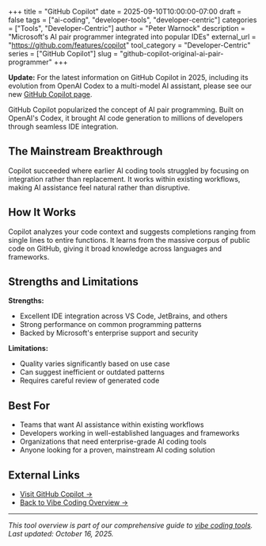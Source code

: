 +++
title = "GitHub Copilot"
date = 2025-09-10T10:00:00-07:00
draft = false
tags = ["ai-coding", "developer-tools", "developer-centric"]
categories = ["Tools", "Developer-Centric"]
author = "Peter Warnock"
description = "Microsoft's AI pair programmer integrated into popular IDEs"
external_url = "https://github.com/features/copilot"
tool_category = "Developer-Centric"
series = ["GitHub Copilot"]
slug = "github-copilot-original-ai-pair-programmer"
+++

**Update:** For the latest information on GitHub Copilot in 2025, including its evolution from OpenAI Codex to a multi-model AI assistant, please see our new [GitHub Copilot page](/tools/github-copilot-2025-update/).

GitHub Copilot popularized the concept of AI pair programming. Built on OpenAI's Codex, it brought AI code generation to millions of developers through seamless IDE integration.

## The Mainstream Breakthrough

Copilot succeeded where earlier AI coding tools struggled by focusing on integration rather than replacement. It works within existing workflows, making AI assistance feel natural rather than disruptive.

## How It Works

Copilot analyzes your code context and suggests completions ranging from single lines to entire functions. It learns from the massive corpus of public code on GitHub, giving it broad knowledge across languages and frameworks.

## Strengths and Limitations

**Strengths:**
- Excellent IDE integration across VS Code, JetBrains, and others
- Strong performance on common programming patterns
- Backed by Microsoft's enterprise support and security

**Limitations:**
- Quality varies significantly based on use case
- Can suggest inefficient or outdated patterns
- Requires careful review of generated code

## Best For

- Teams that want AI assistance within existing workflows
- Developers working in well-established languages and frameworks
- Organizations that need enterprise-grade AI coding tools
- Anyone looking for a proven, mainstream AI coding solution

## External Links

- [Visit GitHub Copilot →](https://github.com/features/copilot)
- [Back to Vibe Coding Overview →](/posts/vibe-coding-revolution/)

---

*This tool overview is part of our comprehensive guide to [vibe coding tools](/posts/vibe-coding-revolution/). Last updated: October 16, 2025.*